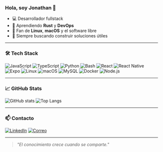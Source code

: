 ### Hola, soy Jonathan 👋

- 💻 Desarrollador fullstack
- 🌱 Aprendiendo **Rust** y **DevOps**
- 🐧 Fan de **Linux**, **macOS** y el software libre
- 🚀 Siempre buscando construir soluciones útiles

---

### 🛠 Tech Stack

![JavaScript](https://img.shields.io/badge/-JavaScript-F7DF1E?style=flat&logo=javascript&logoColor=black)
![TypeScript](https://img.shields.io/badge/-TypeScript-3178C6?style=flat&logo=typescript&logoColor=white)
![Python](https://img.shields.io/badge/-Python-3776AB?style=flat&logo=python&logoColor=white)
![Bash](https://img.shields.io/badge/-Bash-4EAA25?style=flat&logo=gnubash&logoColor=white)
![React](https://img.shields.io/badge/-React-61DAFB?style=flat&logo=react&logoColor=black)
![React Native](https://img.shields.io/badge/-React%20Native-20232A?style=flat&logo=react&logoColor=61DAFB)
![Expo](https://img.shields.io/badge/-Expo-000020?style=flat&logo=expo&logoColor=white)
![Linux](https://img.shields.io/badge/-Linux-FCC624?style=flat&logo=linux&logoColor=black)
![macOS](https://img.shields.io/badge/-macOS-000000?style=flat&logo=apple&logoColor=white)
![MySQL](https://img.shields.io/badge/-MySQL-4479A1?style=flat&logo=mysql&logoColor=white)
![Docker](https://img.shields.io/badge/-Docker-2496ED?style=flat&logo=docker&logoColor=white)
![Node.js](https://img.shields.io/badge/-Node.js-339933?style=flat&logo=node.js&logoColor=white)

---

### 📈 GitHub Stats

![GitHub stats](https://github-readme-stats.vercel.app/api?username=jonathangithub&show_icons=true&theme=radical)
![Top Langs](https://github-readme-stats.vercel.app/api/top-langs/?username=jonathangithub&layout=compact&theme=radical)

---

### 📫 Contacto

[![LinkedIn](https://img.shields.io/badge/-LinkedIn-blue?style=flat&logo=linkedin)](https://linkedin.com/in/tuusuario)
[![Correo](https://img.shields.io/badge/-Email-red?style=flat&logo=gmail&logoColor=white)](mailto:tucorreo@gmail.com)

---

> *"El conocimiento crece cuando se comparte."*


